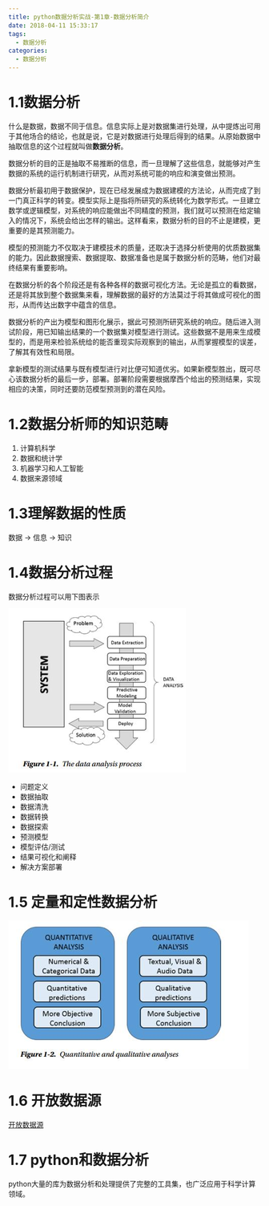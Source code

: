 ```yaml
---
title: python数据分析实战-第1章-数据分析简介
date: 2018-04-11 15:33:17
tags:
  - 数据分析
categories:
  - 数据分析
---
```


# 1.1数据分析

什么是数据，数据不同于信息。信息实际上是对数据集进行处理，从中提炼出可用于其他场合的结论，也就是说，它是对数据进行处理后得到的结果。从原始数据中抽取信息的这个过程就叫做**数据分析**。

数据分析的目的正是抽取不易推断的信息，而一旦理解了这些信息，就能够对产生数据的系统的运行机制进行研究，从而对系统可能的响应和演变做出预测。

数据分析最初用于数据保护，现在已经发展成为数据建模的方法论，从而完成了到一门真正科学的转变。模型实际上是指将所研究的系统转化为数学形式。一旦建立数学或逻辑模型，对系统的响应能做出不同精度的预测，我们就可以预测在给定输入的情况下，系统会给出怎样的输出。这样看来，数据分析的目的不止是建模，更重要的是其预测能力。

模型的预测能力不仅取决于建模技术的质量，还取决于选择分析使用的优质数据集的能力。因此数据搜索、数据提取、数据准备也是属于数据分析的范畴，他们对最终结果有重要影响。

在数据分析的各个阶段还是有各种各样的数据可视化方法。无论是孤立的看数据，还是将其放到整个数据集来看，理解数据的最好的方法莫过于将其做成可视化的图形，从而传达出数字中蕴含的信息。

数据分析的产出为模型和图形化展示，据此可预测所研究系统的响应。随后进入测试阶段，用已知输出结果的一个数据集对模型进行测试。这些数据不是用来生成模型的，而是用来检验系统给的能否重现实际观察到的输出，从而掌握模型的误差，了解其有效性和局限。

拿新模型的测试结果与既有模型进行对比便可知道优劣。如果新模型胜出，既可尽心该数据分析的最后一步，部署。部署阶段需要根据摩西个给出的预测结果，实现相应的决策，同时还要防范模型预测到的潜在风险。

#  1.2数据分析师的知识范畴
1. 计算机科学
2. 数据和统计学
3. 机器学习和人工智能
4. 数据来源领域

# 1.3理解数据的性质
数据 -> 信息 -> 知识

# 1.4数据分析过程
数据分析过程可以用下图表示

![你想输入的替代文字](python数据分析实战-第1章-数据分析简介/CAPTURE_2018411_155639.jpg)

- 问题定义
- 数据抽取
- 数据清洗
- 数据转换
- 数据探索
- 预测模型
- 模型评估/测试
- 结果可视化和阐释
- 解决方案部署

# 1.5 定量和定性数据分析
![你想输入的替代文字](python数据分析实战-第1章-数据分析简介/CAPTURE_2018411_160506.jpg)

# 1.6 开放数据源

[开放数据源](https://zhanghaogithub123.github.io/2018/04/11/%E5%BC%80%E6%94%BE%E6%95%B0%E6%8D%AE%E6%BA%90/)

# 1.7 python和数据分析
python大量的库为数据分析和处理提供了完整的工具集，也广泛应用于科学计算领域。




